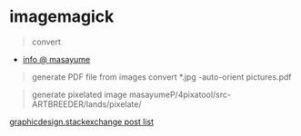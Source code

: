 # imagemagick

> convert

- [info @ masayume](https://www.masayume.it/blog/content/imagemagick)

> generate PDF file from images
convert *.jpg -auto-orient pictures.pdf

> generate pixelated image
masayumeP/4pixatool/src-ARTBREEDER/lands/pixelate/

[graphicdesign.stackexchange post list](https://graphicdesign.stackexchange.com/search?q=imagemagick)

